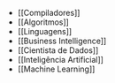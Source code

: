 * [[Compiladores]]
* [[Algoritmos]]
* [[Linguagens]]
* [[Business Intelligence]]
* [[Cientista de Dados]]
* [[Inteligência Artificial]]
* [[Machine Learning]]
